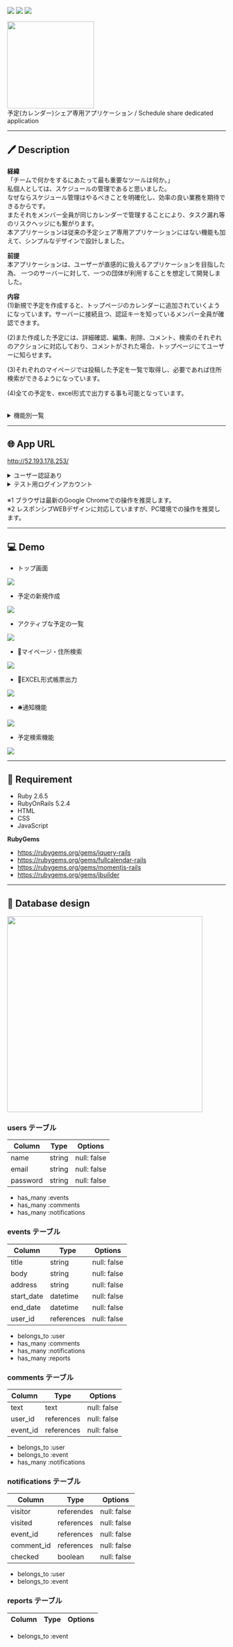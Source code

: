 <img src="https://img.shields.io/github/issues/takumi-murakami/AllEventList-app">  <img src="https://img.shields.io/github/forks/takumi-murakami/AllEventList-app">  <img src="https://img.shields.io/github/stars/takumi-murakami/AllEventList-app">


<a href="http://52.193.178.253/"><img src="https://user-images.githubusercontent.com/72126639/98492068-19415a80-227a-11eb-8145-ff3575b3ee82.png" height="200px;" /></a>
<br>
予定(カレンダー)シェア専用アプリケーション / Schedule share dedicated application


<hr>

## &#x1f58a; Description

__経緯__  
「チームで何かをするにあたって最も重要なツールは何か。」<br>
私個人としては、スケジュールの管理であると思いました。<br>
なぜならスケジュール管理はやるべきことを明確化し、効率の良い業務を期待できるからです。<br>
またそれをメンバー全員が同じカレンダーで管理することにより、タスク漏れ等のリスクヘッジにも繋がります。<br>
本アプリケーションは従来の予定シェア専用アプリケーションにはない機能も加えて、シンプルなデザインで設計しました。
<br>

__前提__  
本アプリケーションは、ユーザーが直感的に扱えるアプリケーションを目指した為、  一つのサーバーに対して、一つの団体が利用することを想定して開発しました。
<br>

__内容__  
(1)新規で予定を作成すると、トップページのカレンダーに追加されていくようになっています。サーバーに接続且つ、認証キーを知っているメンバー全員が確認できます。  

(2)また作成した予定には、詳細確認、編集、削除、コメント、検索のそれぞれのアクションに対応しており、コメントがされた場合、トップページにてユーザーに知らせます。  

(3)それぞれのマイページでは投稿した予定を一覧で取得し、必要であれば住所検索ができるようになっています。  

(4)全ての予定を、excel形式で出力する事も可能となっています。  


<br>

<details><summary>機能別一覧</summary><div>
  
* 予定の新規作成  
* 予定の詳細確認  
* 予定の編集・削除  
* コメント  
* 住所検索  
* マイページ
* コメント通知  
* 帳票出力
* 予定の検索

</div></details>

<hr>

## 🌐 App URL
<http://52.193.178.253/>

<details><summary>ユーザー認証あり</summary><div>

id: murakamidemo  
pass: murakami

</div></details>

<details><summary>テスト用ログインアカウント</summary><div>

email: test@mail.com  
pass: test1234

</div></details>
<br>
※1 ブラウザは最新のGoogle Chromeでの操作を推奨します。<br>
※2 レスポンシブWEBデザインに対応していますが、PC環境での操作を推奨します。　
<hr>

## 💻 Demo
- トップ画面    
<img src="https://i.gyazo.com/46198afb09d394f12e7873ef92bbd00a.png">
<br>

- 予定の新規作成  
<img src="https://i.gyazo.com/87ec5231e15be8a470b3cacb5f76a7e2.jpg">
<br>

- アクティブな予定の一覧  
<img src="https://i.gyazo.com/838a6a03fbf118fc1b88b969e02b69c1.png">
<br>

- 👔マイページ・住所検索  
<img src="https://i.gyazo.com/59d7df5a942c2f7fbb4f9b546b8ef75f.gif">
<br>

- 📎EXCEL形式帳票出力  
<img src="https://i.gyazo.com/463caf547b056b73f697c59a1001ed64.gif">
<br>

- 🛎通知機能  
<img src="https://i.gyazo.com/577620e18a07ead6ae6adec83a44d1fa.gif">
<br>

- 予定検索機能  
<img src="https://i.gyazo.com/a571cd9e7ca8630ff09123806aee664b.gif">
<br>
<hr>

## 📖 Requirement

* Ruby 2.6.5
* RubyOnRails 5.2.4
* HTML
* CSS
* JavaScript

__RubyGems__
* <https://rubygems.org/gems/jquery-rails>
* <https://rubygems.org/gems/fullcalendar-rails>
* <https://rubygems.org/gems/momentjs-rails>
* <https://rubygems.org/gems/jbuilder>

<hr>

## 📄 Database design

<img src="https://i.gyazo.com/a4772963e265a1641ce3bc2866f0ddbc.png" height="450px;" />

<br>

### users テーブル

| Column             | Type    | Options     |
| ------------------ | ------- | ----------- |
| name               | string  | null: false |
| email              | string  | null: false |
| password           | string  | null: false |


- has_many :events
- has_many :comments
- has_many :notifications


### events テーブル

| Column     | Type       | Options     |
| ---------- | ---------- | ----------- |
| title      | string     | null: false |
| body       | string     | null: false |
| address    | string     | null: false |
| start_date | datetime   | null: false |
| end_date   | datetime   | null: false |
| user_id    | references | null: false |


- belongs_to :user
- has_many :comments
- has_many :notifications
- has_many :reports


### comments テーブル

| Column   | Type       | Options     |
| -------- | ---------- | ----------- |
| text     | text       | null: false |
| user_id  | references | null: false |
| event_id | references | null: false |


- belongs_to :user
- belongs_to :event
- has_many :notifications


### notifications テーブル

| Column     | Type       | Options     |
| ---------- | ---------- | ----------- |
| visitor    | referendes | null: false |
| visited    | references | null: false |
| event_id   | references | null: false |
| comment_id | references | null: false |
| checked    | boolean    | null: false |


- belongs_to :user
- belongs_to :event


### reports テーブル

| Column     | Type       | Options     |
| ---------- | ---------- | ----------- |

- belongs_to :event

